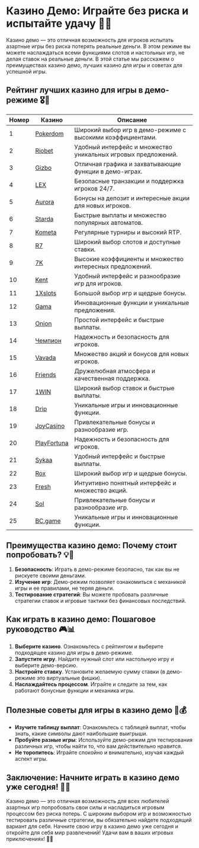 # Казино Демо: Играйте без риска и испытайте удачу 🎰💸

Казино демо — это отличная возможность для игроков испытать азартные игры без риска потерять реальные деньги. В этом режиме вы можете наслаждаться всеми функциями слотов и настольных игр, не делая ставок на реальные деньги. В этой статье мы расскажем о преимуществах казино демо, лучших казино для игры и советах для успешной игры.

## Рейтинг лучших казино для игры в демо-режиме 🎖️🌟

| Номер | Казино | Описание |
|-------|--------|----------|
| 1 | [Pokerdom](https://brandplay.link/4k77v2yx) | Широкий выбор игр в демо-режиме с высокими коэффициентами. |
| 2 | [Riobet](https://brandplay.link/7xBLTPyj) | Удобный интерфейс и множество уникальных игровых предложений. |
| 3 | [Gizbo](https://brandplay.link/bprXw4YV) | Отличная графика и захватывающие функции в демо-играх. |
| 4 | [LEX](https://brandplay.link/zW4hdDFV) | Безопасные транзакции и поддержка игроков 24/7. |
| 5 | [Aurora](https://10trafic-stat2.com/click/668546556bcc6313411604bd/6766/13032/subaccount) | Бонусы на депозит и интересные акции для новых игроков. |
| 6 | [Starda](https://brandplay.link/fB7xwRFL) | Быстрые выплаты и множество популярных автоматов. |
| 7 | [Kometa](https://brandplay.link/8ZymQJV8) | Регулярные турниры и высокий RTP. |
| 8 | [R7](https://brandplay.link/bMd3Yjsw) | Широкий выбор слотов и доступные ставки. |
| 9 | [7K](https://brandplay.link/BvQyFShp) | Высокие коэффициенты и множество интересных предложений. |
| 10 | [Kent](https://brandplay.link/Fv2WP3js) | Удобный интерфейс и разнообразие игр для игроков. |
| 11 | [1Xslots](https://brandplay.link/hSB1khtr) | Большой выбор игр и щедрые бонусы. |
| 12 | [Gama](https://brandplay.link/j6NMKsDz) | Инновационные функции и уникальные предложения. |
| 13 | [Onion](https://brandplay.link/zBGRVpQ9) | Простой интерфейс и быстрые выплаты. |
| 14 | [Чемпион](https://temon-gter.cfd/go/lRq?p80412p304504pcc44t17455) | Надежность и безопасность для игроков. |
| 15 | [Vavada](https://vavadapartner.pro/?promo=ea5c9275-6854-4505-94fc-95ab18221945-linkb2) | Множество акций и бонусов для новых игроков. |
| 16 | [Friends](https://gofriends.vc/linkb2) | Дружелюбная атмосфера и качественная поддержка. |
| 17 | [1WIN](https://brandplay.link/smXVpBbG) | Широкий выбор ставок и быстрые выплаты. |
| 18 | [Drip](https://drp-ircp01.com/c07e6a3db) | Уникальные игры и инновационные функции. |
| 19 | [JoyCasino](https://rpc30.call2me.pro/?/ru/registration?apkpop=0&partner=p24970p3291217pc98f) | Привлекательные бонусы и разнообразие игр. |
| 20 | [PlayFortuna](https://fortunapromo.net/alt/playfortuna/registration?0dc4a9362a71feb7e3f165fb8e766f70) | Надежность и безопасность для игроков. |
| 21 | [Sykaa](https://s-two-way.com/?source=linkb2&pid=30697) | Удобный интерфейс и быстрые выплаты. |
| 22 | [Rox](https://rox-pvwfpjgcxe.com/cb1ee18a5) | Широкий выбор игр и щедрые бонусы. |
| 23 | [Fresh](https://fresh-eumwkxwao.com/c3f7b485d) | Интуитивно понятный интерфейс и множество акций. |
| 24 | [Sol](https://sol-mmtdzfbaco.com/cb2415bca) | Привлекательные бонусы и разнообразие игр. |
| 25 | [BC.game](https://partnerbcgame.com/dcc53d441) | Уникальные игры и инновационные функции. |

## Преимущества казино демо: Почему стоит попробовать? 💡🎯

1. **Безопасность**: Играть в демо-режиме безопасно, так как вы не рискуете своими деньгами.
2. **Изучение игр**: Демо-режим позволяет ознакомиться с механикой игры и ее правилами, не теряя деньги.
3. **Тестирование стратегий**: Вы можете пробовать различные стратегии ставок и игровые тактики без финансовых последствий.

## Как играть в казино демо: Пошаговое руководство 🎮📊

1. **Выберите казино**. Ознакомьтесь с рейтингом и выберите подходящее казино для игры в демо-режиме.
2. **Запустите игру**. Найдите нужный слот или настольную игру и выберите демо-версию.
3. **Настройте ставку**. Установите желаемую сумму ставки (в демо-режиме это виртуальные фишки).
4. **Наслаждайтесь процессом**. Играйте и следите за тем, как работают бонусные функции и механика игры.

## Полезные советы для игры в казино демо 🎊💰

- **Изучите таблицу выплат**: Ознакомьтесь с таблицей выплат, чтобы знать, какие символы дают наибольшие выигрыши.
- **Пробуйте разные игры**: Используйте демо-режим для тестирования различных игр, чтобы найти то, что вам действительно нравится.
- **Не торопитесь**: Играйте спокойно и внимательно, изучая каждый аспект игры.

## Заключение: Начните играть в казино демо уже сегодня! 🌟🍀

Казино демо — это отличная возможность для всех любителей азартных игр попробовать свои силы и насладиться игровым процессом без риска потерь. С широким выбором игр и возможностью тестировать различные стратегии, вы обязательно найдете подходящий вариант для себя. Начните свою игру в казино демо уже сегодня и откройте для себя мир развлечений! Удачи вам в ваших игровых приключениях! 🎉✨
